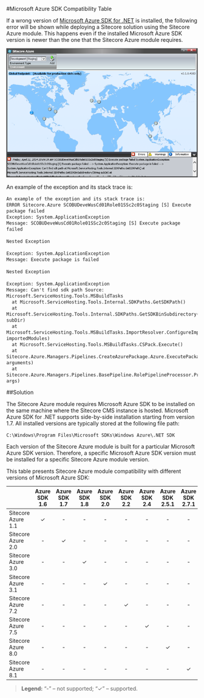 #Microsoft Azure SDK Compatibility Table

If a wrong version of [Microsoft Azure SDK for .NET](http://azure.microsoft.com/en-us/downloads/archive-net-downloads/) is installed, the following error will be shown while deploying a Sitecore solution using the Sitecore Azure module. This happens even if the installed Microsoft Azure SDK version is newer than the one that the Sitecore Azure module requires.

![](./media/microsoft-azure-sdk-compatibility-table/SitecoreAzure-01.png)

An example of the exception and its stack trace is:

```
An example of the exception and its stack trace is: 
ERROR Sitecore.Azure SCOBUDeveWusCd01Role01SSc2c0Staging [S] Execute package failed 
Exception: System.ApplicationException 
Message: SCOBUDeveWusCd01Role01SSc2c0Staging [S] Execute package failed 
 
Nested Exception 
 
Exception: System.ApplicationException 
Message: Execute package is failed 
 
Nested Exception 
 
Exception: System.ApplicationException 
Message: Can't find sdk path Source: Microsoft.ServiceHosting.Tools.MSBuildTasks 
  at Microsoft.ServiceHosting.Tools.Internal.SDKPaths.GetSDKPath() 
  at Microsoft.ServiceHosting.Tools.Internal.SDKPaths.GetSDKBinSubdirectory(String subDir) 
  at Microsoft.ServiceHosting.Tools.MSBuildTasks.ImportResolver.ConfigureImportResolver(ITaskItem[] importedModules) 
  at Microsoft.ServiceHosting.Tools.MSBuildTasks.CSPack.Execute() 
  at Sitecore.Azure.Managers.Pipelines.CreateAzurePackage.Azure.ExecutePackage.Action(RolePipelineArgsBase arguments) 
  at Sitecore.Azure.Managers.Pipelines.BasePipeline.RolePipelineProcessor.Process(RolePipelineArgsBase args)
```

##Solution

The Sitecore Azure module requires Microsoft Azure SDK to be installed on the same machine where the Sitecore CMS instance is hosted. Microsoft Azure SDK for .NET supports side-by-side installation starting from version 1.7. All installed versions are typically stored at the following file path:

```
C:\Windows\Program Files\Microsoft SDKs\Windows Azure\.NET SDK
```

Each version of the Sitecore Azure module is built for a particular Microsoft Azure SDK version. Therefore, a specific Microsoft Azure SDK version must be installed for a specific Sitecore Azure module version.

This table presents Sitecore Azure module compatibility with different versions of Microsoft Azure SDK:

|                    | Azure SDK 1.6 | Azure SDK 1.7 | Azure SDK 1.8 | Azure SDK 2.0 | Azure SDK 2.2 | Azure SDK 2.4 | Azure SDK 2.5.1 | Azure SDK 2.7.1 |
| ------------------ | :-----------: | :-----------: | :-----------: | :-----------: | :-----------: | :-----------: | :-------------: | :-------------: |
| Sitecore Azure 1.1 | ✓             | -             | -             | -             | -             | -              | -              | -               | 
| Sitecore Azure 2.0 | -             | ✓             | -             | -             | -             | -              | -              | -               |
| Sitecore Azure 3.0 | -             | -             | ✓             | -             | -             | -              | -              | -               |
| Sitecore Azure 3.1 | -             | -             | -             | ✓             | -             | -              | -              | -               |
| Sitecore Azure 7.2 | -             | -             | -             | -             | ✓             | -              | -              | -               |
| Sitecore Azure 7.5 | -             | -             | -             | -             | -             | ✓              | -              | -               |
| Sitecore Azure 8.0 | -             | -             | -             | -             | -             | -              | ✓              | -               |
| Sitecore Azure 8.1 | -             | -             | -             | -             | -             | -              | -              | ✓               |

> **Legend:** “-” – not supported; “✓” – supported.